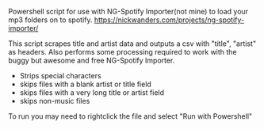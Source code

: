 Powershell script for use with NG-Spotify Importer(not mine) to load your mp3 folders on to spotify. https://nickwanders.com/projects/ng-spotify-importer/


This script scrapes title and artist data and outputs a csv with "title", "artist" as headers.
Also performs some processing required to work with the buggy but awesome and free NG-Spotify Importer.

 - Strips special characters
 - skips files with a blank artist or title field
 - skips files with a very long title or artist field
 - skips non-music files


To run you may need to rightclick the file and select "Run with Powershell"
